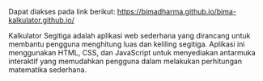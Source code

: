 Dapat diakses pada link berikut: https://bimadharma.github.io/bima-kalkulator.github.io/

Kalkulator Segitiga adalah aplikasi web sederhana yang dirancang untuk membantu pengguna menghitung luas dan keliling segitiga. Aplikasi ini menggunakan HTML, CSS, dan JavaScript untuk menyediakan antarmuka interaktif yang memudahkan pengguna dalam melakukan perhitungan matematika sederhana.
